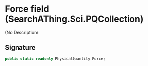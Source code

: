 # Force field (SearchAThing.Sci.PQCollection)
(No Description)

## Signature
```csharp
public static readonly PhysicalQuantity Force;
```
